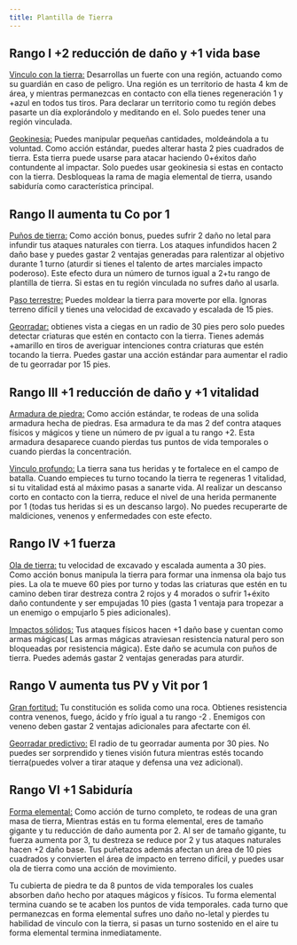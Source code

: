 ```yaml
---
title: Plantilla de Tierra
---
```


## Rango I +2 reducción de daño y +1 vida base

<u>Vinculo con la tierra:</u> Desarrollas un fuerte con una región, actuando como su guardián en caso de peligro. Una región es un territorio de hasta 4 km de área, y mientras permanezcas en contacto con ella tienes regeneración 1 y +azul en todos tus tiros. Para declarar un territorio como tu región debes pasarte un día explorándolo y meditando en el. Solo puedes tener una región vinculada.

<u>Geokinesia:</u> Puedes manipular pequeñas cantidades, moldeándola a tu voluntad. Como acción estándar, puedes alterar hasta 2 pies cuadrados de tierra. Esta tierra puede usarse para atacar haciendo 0+éxitos daño contundente al impactar. Solo puedes usar geokinesia si estas en contacto con la tierra. Desbloqueas la rama de magia elemental de tierra, usando sabiduría como característica principal.

## Rango II aumenta tu Co por 1

<u>Puños de tierra:</u> Como acción bonus, puedes sufrir 2 daño no letal para infundir tus ataques naturales con tierra. Los ataques infundidos hacen 2 daño base y puedes gastar 2 ventajas generadas para ralentizar al objetivo durante 1 turno (aturdir si tienes el talento de artes marciales impacto poderoso). Este efecto dura un número de turnos igual a 2+tu rango de plantilla de tierra. Si estas en tu región vinculada no sufres daño al usarla.

P<u>aso terrestre:</u> Puedes moldear la tierra para moverte por ella. Ignoras terreno difícil y tienes una velocidad de excavado y escalada de 15 pies.

<u>Georradar:</u> obtienes vista a ciegas en un radio de 30 pies pero solo puedes detectar criaturas que estén en contacto con la tierra. Tienes además +amarillo en tiros de averiguar intenciones contra criaturas que estén tocando la tierra. Puedes gastar una acción estándar para aumentar el radio de tu georradar por 15 pies.

## Rango III +1 reducción de daño y +1 vitalidad

<u>Armadura de piedra:</u> Como acción estándar, te rodeas de una solida armadura hecha de piedras. Esa armadura te da mas 2 def contra ataques físicos y mágicos y tiene un número de pv igual a tu rango +2. Esta armadura desaparece cuando pierdas tus puntos de vida temporales o cuando pierdas la concentración.

<u>Vinculo profundo:</u> La tierra sana tus heridas y te fortalece en el campo de batalla. Cuando empieces tu turno tocando la tierra te regeneras 1 vitalidad, si tu vitalidad está al máximo pasas a sanarte vida. Al realizar un descanso corto en contacto con la tierra, reduce el nivel de una herida permanente por 1 (todas tus heridas si es un descanso largo). No puedes recuperarte de maldiciones, venenos y enfermedades con este efecto.

## Rango IV +1 fuerza

<u>Ola de tierra:</u> tu velocidad de excavado y escalada aumenta a 30 pies. Como acción bonus manipula la tierra para formar una inmensa ola bajo tus pies. La ola te mueve 60 pies por turno y todas las criaturas que estén en tu camino deben tirar destreza contra 2 rojos y 4 morados o sufrir 1+éxito daño contundente y ser empujadas 10 pies (gasta 1 ventaja para tropezar a un enemigo o empujarlo 5 pies adicionales).

<u>Impactos sólidos:</u> Tus ataques físicos hacen +1 daño base y cuentan como armas mágicas( Las armas mágicas atraviesan resistencia natural pero son bloqueadas por resistencia mágica). Este daño se acumula con puños de tierra. Puedes además gastar 2 ventajas generadas para aturdir.

## Rango V aumenta tus PV y Vit por 1

<u>Gran fortitud:</u> Tu constitución es solida como una roca. Obtienes resistencia contra venenos, fuego, ácido y frío igual a tu rango -2 . Enemigos con veneno deben gastar 2 ventajas adicionales para afectarte con él.

<u>Georradar predictivo:</u> El radio de tu georradar aumenta por 30 pies. No puedes ser sorprendido y tienes visión futura mientras estés tocando tierra(puedes volver a tirar ataque y defensa una vez adicional).

## Rango VI +1 Sabiduría

<u>Forma elemental:</u> Como acción de turno completo, te rodeas de una gran masa de tierra, Mientras estás en tu forma elemental, eres de tamaño gigante y tu reducción de daño aumenta por 2. Al ser de tamaño gigante, tu fuerza aumenta por 3, tu destreza se reduce por 2 y tus ataques naturales hacen +2 daño base. Tus puñetazos además afectan un área de 10 pies cuadrados y convierten el área de impacto en terreno difícil, y puedes usar ola de tierra como una acción de movimiento.

Tu cubierta de piedra te da 8 puntos de vida temporales los cuales absorben daño hecho por ataques mágicos y físicos. Tu forma elemental termina cuando se te acaben los puntos de vida temporales. cada turno que permanezcas en forma elemental sufres uno daño no-letal y  pierdes tu habilidad de vinculo con la tierra, si pasas un turno sostenido en el aire tu forma elemental termina inmediatamente.